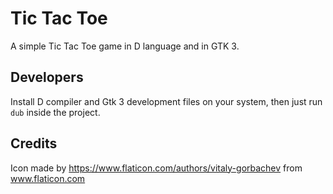 Tic Tac Toe
===========

A simple Tic Tac Toe game in D language and in GTK 3.

Developers
----------

Install D compiler and Gtk 3 development files on your system, then just run `dub` inside the project.

Credits
-------

Icon made by https://www.flaticon.com/authors/vitaly-gorbachev from www.flaticon.com 